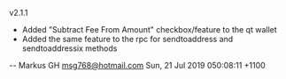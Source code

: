 v2.1.1

  * Added "Subtract Fee From Amount" checkbox/feature to the qt wallet
  * Added the same feature to the rpc for sendtoaddress and sendtoaddressix methods

 -- Markus GH <msg768@hotmail.com>  Sun, 21 Jul 2019 050:08:11 +1100
